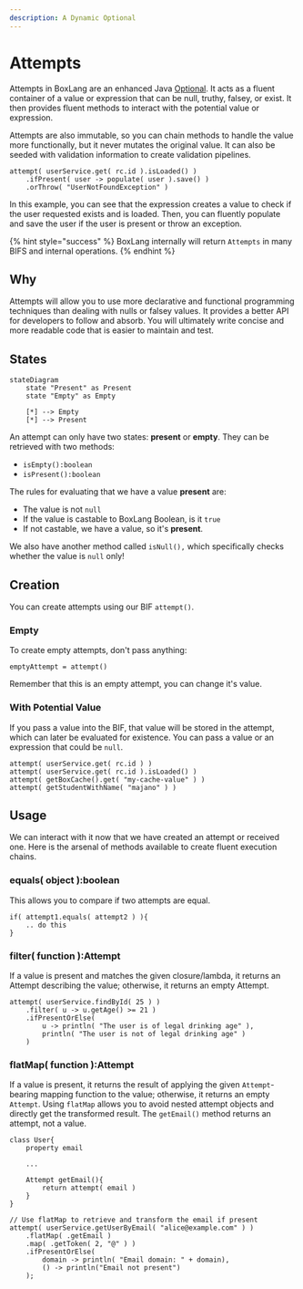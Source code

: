 ```yaml
---
description: A Dynamic Optional
---
```


# Attempts

Attempts in BoxLang are an enhanced Java [Optional](https://www.developer.com/java/java-optional-object/).  It acts as a fluent container of a value or expression that can be null, truthy, falsey, or exist.  It then provides fluent methods to interact with the potential value or expression.

Attempts are also immutable, so you can chain methods to handle the value more functionally, but it never mutates the original value.  It can also be seeded with validation information to create validation pipelines.

```cfscript
attempt( userService.get( rc.id ).isLoaded() )
    .ifPresent( user -> populate( user ).save() )
    .orThrow( "UserNotFoundException" )
```

In this example, you can see that the expression creates a value to check if the user requested exists and is loaded.  Then, you can fluently populate and save the user if the user is present or throw an exception. &#x20;

{% hint style="success" %}
BoxLang internally will return `Attempts` in many BIFS and internal operations.
{% endhint %}

## Why

Attempts will allow you to use more declarative and functional programming techniques than dealing with nulls or falsey values.  It provides a better API for developers to follow and absorb. You will ultimately write concise and more readable code that is easier to maintain and test.

## States

```mermaid fullWidth="false"
stateDiagram
    state "Present" as Present
    state "Empty" as Empty

    [*] --> Empty
    [*] --> Present
```

An attempt can only have two states:  **present** or **empty**.  They can be retrieved with two methods:

* `isEmpty():boolean`&#x20;
* `isPresent():boolean`

The rules for evaluating that we have a value **present** are:

* The value is not `null`
* If the value is castable to BoxLang Boolean, is it `true`
* If not castable, we have a value, so it's **present**.

We also have another method called `isNull(),` which specifically checks whether the value is `null` only!

## Creation

You can create attempts using our BIF `attempt()`.

### Empty

To create empty attempts, don't pass anything:

```cfscript
emptyAttempt = attempt()
```

Remember that this is an empty attempt, you can change it's value.

### With Potential Value

If you pass a value into the BIF, that value will be stored in the attempt, which can later be evaluated for existence.  You can pass a value or an expression that could be `null`.

```cfscript
attempt( userService.get( rc.id ) )
attempt( userService.get( rc.id ).isLoaded() )
attempt( getBoxCache().get( "my-cache-value" ) )
attempt( getStudentWithName( "majano" ) )
```

## Usage

We can interact with it now that we have created an attempt or received one.  Here is the arsenal of methods available to create fluent execution chains.&#x20;

### equals( object ):boolean

This allows you to compare if two attempts are equal.

```cfscript
if( attempt1.equals( attempt2 ) ){
    .. do this
}
```

### filter( function ):Attempt

If a value is present and matches the given closure/lambda, it returns an Attempt describing the value; otherwise, it returns an empty Attempt.

```cfscript
attempt( userService.findById( 25 ) )
    .filter( u -> u.getAge() >= 21 )
    .ifPresentOrElse( 
        u -> println( "The user is of legal drinking age" ),
        println( "The user is not of legal drinking age" )
    )
```

### flatMap( function ):Attempt

If a value is present, it returns the result of applying the given `Attempt`-bearing mapping function to the value; otherwise, it returns an empty `Attempt`.  Using `flatMap` allows you to avoid nested attempt objects and directly get the transformed result.  The `getEmail()` method returns an attempt, not a value.

```cfscript
class User{
    property email
    
    ...
    
    Attempt getEmail(){
        return attempt( email )
    }
}

// Use flatMap to retrieve and transform the email if present
attempt( userService.getUserByEmail( "alice@example.com" ) )
    .flatMap( .getEmail )
    .map( .getToken( 2, "@" ) )
    .ifPresentOrElse(
        domain -> println( "Email domain: " + domain),
        () -> println("Email not present")
    );
```
